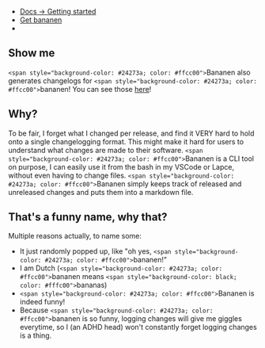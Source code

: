 - [Docs -&gt; Getting started](https://strawmelonjuice.com/?p=projects/bananen/docs)
- [Get bananen](https://strawmelonjuice.com/?p=projects/bananen/get)
- 

## Show me

`<span style="background-color: #24273a; color: #ffcc00">`Bananen also generates changelogs for `<span style="background-color: #24273a; color: #ffcc00">`bananen! You can see those [here](https://strawmelonjuice.com/?p=projects/bananen/changelog)!

## Why?

To be fair, I forget what I changed per release, and find it VERY hard to  hold onto a single changelogging format. This might make it hard for users to understand what changes are made to their software. `<span style="background-color: #24273a; color: #ffcc00">`Bananen is a CLI tool on purpose, I can easily use it from the bash in my VSCode or Lapce, without even having to change files. `<span style="background-color: #24273a; color: #ffcc00">`Bananen simply keeps track of released and unreleased changes and puts them into a markdown file.

## That's a funny name, why that?

Multiple reasons actually, to name some:

- It just randomly popped up, like "oh yes, `<span style="background-color: #24273a; color: #ffcc00">`bananen!"
- I am Dutch (`<span style="background-color: #24273a; color: #ffcc00">`bananen means `<span style="background-color: black; color: #fffc00">`bananas)
- `<span style="background-color: #24273a; color: #ffcc00">`Bananen is indeed funny!
- Because `<span style="background-color: #24273a; color: #ffcc00">`bananen is so funny, logging changes will give me giggles everytime, so I (an ADHD head) won't constantly forget logging changes is a thing.
